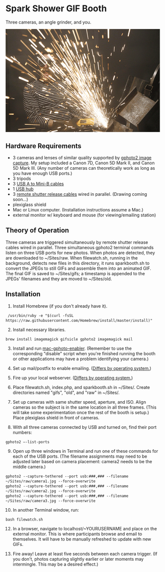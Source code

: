 # Spark Shower GIF Booth
Three cameras, an angle grinder, and you.

![Sample GIF](https://github.com/jasoneppink/spark-shower-GIF-booth/blob/master/sparkshowergifbooth.gif)

## Hardware Requirements
* 3 cameras and lenses of similar quality supported by [gphoto2 image capture](http://gphoto.org/proj/libgphoto2/support.php). My setup included a Canon 7D, Canon 5D Mark II, and Canon 5D Mark III. (Any number of cameras can theoretically work as long as you have enough USB ports.)
* 3 tripods
* 3 [USB A to Mini-B cables](https://www.amazon.com/C2G-Cables-27005-Toshiba-Panasonic/dp/B000067RVL/)
* 1 [USB hub](https://www.amazon.com/Sabrent-4-Port-Individual-Switches-HB-UM43/dp/B00JX1ZS5O/)
* 3 [remote shutter release cables](https://www.amazon.com/gp/product/B002KDS2BY/) wired in parallel. (Drawing coming soon...)
* plexiglass shield
* Mac or Linux computer. (Installation instructions assume a Mac.)
* external monitor w/ keyboard and mouse (for viewing/emailing station)

## Theory of Operation
Three cameras are triggered simultaneously by remote shutter release cables wired in parallel. Three simultaneous gphoto2 terminal commands listen on three USB ports for new photos. When photos are detected, they are downloaded to ~/Sites/raw. When filewatch.sh, running in the background, detects new files in this directory, it runs sparkbooth.sh to convert the JPEGs to still GIFs and assemble them into an animated GIF. The final GIF is saved to ~/Sites/gifs; a timestamp is appended to the JPEGs' filenames and they are moved to ~/Sites/old.

## Installation
1. Install Homebrew (if you don't already have it).
  ```
   /usr/bin/ruby -e "$(curl -fsSL https://raw.githubusercontent.com/Homebrew/install/master/install)"
  ```
2. Install necessary libraries.
  ```
  brew install imagemagick gifsicle gphoto2 imagemagick mail
  ```
3. Install and run [mac-gphoto-enabler](https://github.com/mejedi/mac-gphoto-enabler). (Remember to use the corresponding "disable" script when you're finished running the booth or other applications may have a problem identifying your camera.)

4. Set up mail/postfix to enable emailing. ([Differs by operating system.](https://bl.ocks.org/larrybotha/6009971))

5. Fire up your local webserver. ([Differs by operating system.](https://discussions.apple.com/docs/DOC-3083))

6. Place filewatch.sh, index.php, and sparkbooth.sh in ~/Sites/. Create directories named "gifs", "old", and "raw" in ~/Sites/.

7. Set up cameras with same shutter speed, aperture, and ISO. Align cameras so the subject is in the same location in all three frames. (This will take some experimentation once the rest of the booth is setup.) Place plexiglass shield in front of cameras.

8. With all three cameras connected by USB and turned on, find their port numbers:
  ```
  gphoto2 —-list-ports
  ```
9. Open up three windows in Terminal and run one of these commands for each of the USB ports. (The filename assignments may need to be adjusted later based on camera placement: camera2 needs to be the middle camera.)
  ```
  gphoto2 --capture-tethered --port usb:###,### --filename ~/Sites/raw/camera1.jpg --force-overwrite
  gphoto2 --capture-tethered --port usb:###,### --filename ~/Sites/raw/camera2.jpg --force-overwrite
  gphoto2 --capture-tethered --port usb:###,### --filename ~/Sites/raw/camera3.jpg --force-overwrite
  ```
10. In another Terminal window, run:
  ```
  bash filewatch.sh
  ```
12. In a browser, navigate to localhost/~YOURUSERNAME and place on the external monitor. This is where participants browse and email to themselves. It will have to be manually refreshed to update with new GIFs.

13. Fire away! Leave at least five seconds between each camera trigger. (If you don't, photos capturing slightly earlier or later moments may intermingle. This may be a desired effect.)
